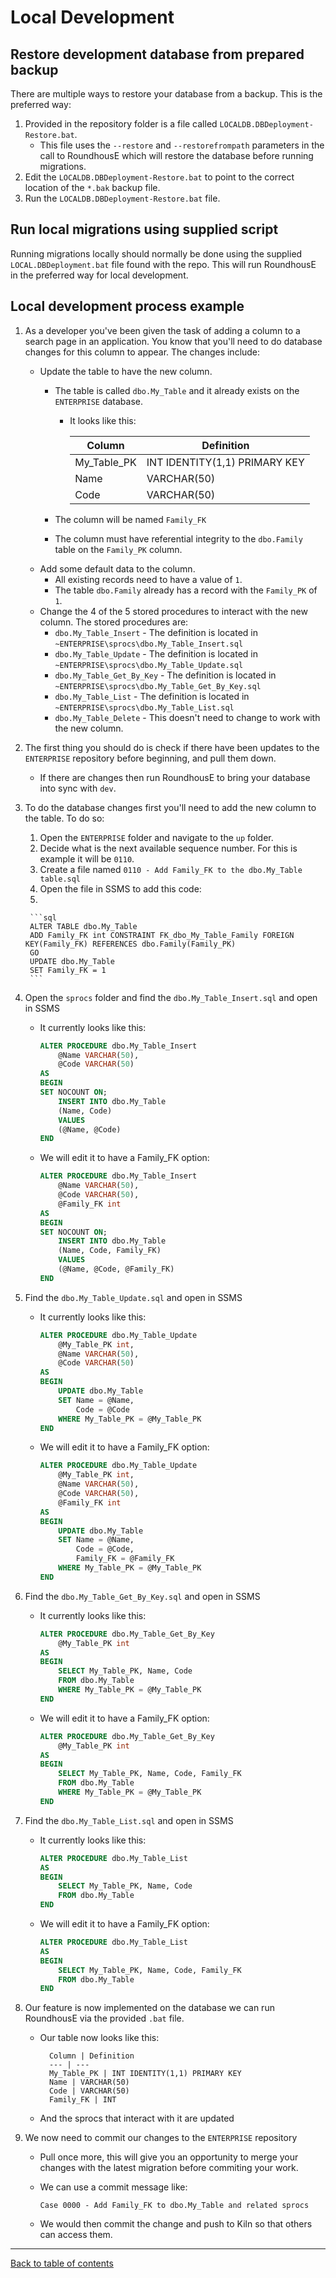 # Local Development

## Restore development database from prepared backup

There are multiple ways to restore your database from a backup.  This is the preferred way:

1. Provided in the repository folder is a file called `LOCALDB.DBDeployment-Restore.bat`. 
    - This file uses the `--restore` and `--restorefrompath` parameters in the call to RoundhousE which will restore the database before running migrations.
2. Edit the `LOCALDB.DBDeployment-Restore.bat` to point to the correct location of the `*.bak` backup file.
3. Run the `LOCALDB.DBDeployment-Restore.bat` file.

## Run local migrations using supplied script

Running migrations locally should normally be done using the supplied `LOCAL.DBDeployment.bat` file found with the repo.
This will run RoundhousE in the preferred way for local development.

## Local development process example

1. As a developer you've been given the task of adding a column to a search page in an application. You know that you'll need to do database changes for this column to appear.  The changes include:
    - Update the table to have the new column.
        - The table is called `dbo.My_Table` and it already exists on the `ENTERPRISE` database.
            - It looks like this:

                Column | Definition
                --- | ---
                My_Table_PK | INT IDENTITY(1,1) PRIMARY KEY
                Name | VARCHAR(50)
                Code | VARCHAR(50)

        - The column will be named `Family_FK`
        - The column must have referential integrity to the `dbo.Family` table on the `Family_PK` column.
    - Add some default data to the column.
        - All existing records need to have a value of `1`.
        - The table `dbo.Family` already has a record with the `Family_PK` of `1`.
    - Change the 4 of the 5 stored procedures to interact with the new column. The stored procedures are:
        - `dbo.My_Table_Insert` - The definition is located in `~ENTERPRISE\sprocs\dbo.My_Table_Insert.sql`
        - `dbo.My_Table_Update` - The definition is located in `~ENTERPRISE\sprocs\dbo.My_Table_Update.sql`
        - `dbo.My_Table_Get_By_Key` - The definition is located in `~ENTERPRISE\sprocs\dbo.My_Table_Get_By_Key.sql`
        - `dbo.My_Table_List` - The definition is located in `~ENTERPRISE\sprocs\dbo.My_Table_List.sql`
        - `dbo.My_Table_Delete` - This doesn't need to change to work with the new column.
2. The first thing you should do is check if there have been updates to the `ENTERPRISE` repository before beginning, and pull them down.
    - If there are changes then run RoundhousE to bring your database into sync with `dev`.
3. To do the database changes first you'll need to add the new column to the table.  To do so:
    1. Open the `ENTERPRISE` folder and navigate to the `up` folder.
    2. Decide what is the next available sequence number.  For this is example it will be `0110`.
    3. Create a file named `0110 - Add Family_FK to the dbo.My_Table table.sql`
    4. Open the file in SSMS to add this code:
    5. 

        ```sql
        ALTER TABLE dbo.My_Table
        ADD Family_FK int CONSTRAINT FK_dbo_My_Table_Family FOREIGN KEY(Family_FK) REFERENCES dbo.Family(Family_PK)
        GO
        UPDATE dbo.My_Table
        SET Family_FK = 1
        ```

4. Open the `sprocs` folder and find the `dbo.My_Table_Insert.sql` and open in SSMS
    - It currently looks like this:

        ```sql
        ALTER PROCEDURE dbo.My_Table_Insert
            @Name VARCHAR(50),
            @Code VARCHAR(50)
        AS
        BEGIN
        SET NOCOUNT ON;
            INSERT INTO dbo.My_Table
            (Name, Code)
            VALUES
            (@Name, @Code)
        END
        ```

    - We will edit it to have a Family_FK option:

        ```sql
        ALTER PROCEDURE dbo.My_Table_Insert
            @Name VARCHAR(50),
            @Code VARCHAR(50),
            @Family_FK int
        AS
        BEGIN
        SET NOCOUNT ON;
            INSERT INTO dbo.My_Table
            (Name, Code, Family_FK)
            VALUES
            (@Name, @Code, @Family_FK)
        END
        ```

5. Find the `dbo.My_Table_Update.sql` and open in SSMS
    - It currently looks like this:

        ```sql
        ALTER PROCEDURE dbo.My_Table_Update
            @My_Table_PK int,
            @Name VARCHAR(50),
            @Code VARCHAR(50)
        AS
        BEGIN
            UPDATE dbo.My_Table
            SET Name = @Name,
                Code = @Code
            WHERE My_Table_PK = @My_Table_PK
        END
        ```

    - We will edit it to have a Family_FK option:

        ```sql
        ALTER PROCEDURE dbo.My_Table_Update
            @My_Table_PK int,
            @Name VARCHAR(50),
            @Code VARCHAR(50),
            @Family_FK int
        AS
        BEGIN
            UPDATE dbo.My_Table
            SET Name = @Name,
                Code = @Code,
                Family_FK = @Family_FK
            WHERE My_Table_PK = @My_Table_PK
        END
        ```

6. Find the `dbo.My_Table_Get_By_Key.sql` and open in SSMS
    - It currently looks like this:

        ```sql
        ALTER PROCEDURE dbo.My_Table_Get_By_Key
            @My_Table_PK int
        AS
        BEGIN
            SELECT My_Table_PK, Name, Code
            FROM dbo.My_Table
            WHERE My_Table_PK = @My_Table_PK
        END
        ```

    - We will edit it to have a Family_FK option:

        ```sql
        ALTER PROCEDURE dbo.My_Table_Get_By_Key
            @My_Table_PK int
        AS
        BEGIN
            SELECT My_Table_PK, Name, Code, Family_FK
            FROM dbo.My_Table
            WHERE My_Table_PK = @My_Table_PK
        END
        ```

7. Find the `dbo.My_Table_List.sql` and open in SSMS
    - It currently looks like this:

        ```sql
        ALTER PROCEDURE dbo.My_Table_List
        AS
        BEGIN
            SELECT My_Table_PK, Name, Code
            FROM dbo.My_Table
        END
        ```

    - We will edit it to have a Family_FK option:

        ```sql
        ALTER PROCEDURE dbo.My_Table_List
        AS
        BEGIN
            SELECT My_Table_PK, Name, Code, Family_FK
            FROM dbo.My_Table
        END
        ```

8. Our feature is now implemented on the database we can run RoundhousE via the provided `.bat` file.
    - Our table now looks like this:

            Column | Definition
            --- | ---
            My_Table_PK | INT IDENTITY(1,1) PRIMARY KEY
            Name | VARCHAR(50)
            Code | VARCHAR(50)
            Family_FK | INT
    
    - And the sprocs that interact with it are updated

9. We now need to commit our changes to the `ENTERPRISE` repository
    - Pull once more, this will give you an opportunity to merge your changes with the latest migration before commiting your work.
    - We can use a commit message like:

        ```
        Case 0000 - Add Family_FK to dbo.My_Table and related sprocs
        ```

    - We would then commit the change and push to Kiln so that others can access them.

***

[Back to table of contents](README.md)
